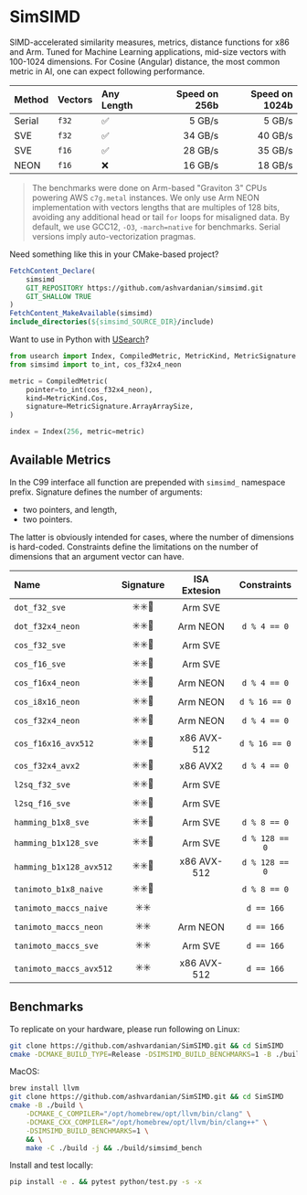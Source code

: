 # SimSIMD

SIMD-accelerated similarity measures, metrics, distance functions for x86 and Arm.
Tuned for Machine Learning applications, mid-size vectors with 100-1024 dimensions.
For Cosine (Angular) distance, the most common metric in AI, one can expect following performance.

| Method | Vectors | Any Length | Speed on 256b | Speed on 1024b |
| :----- | :------ | :--------- | ------------: | -------------: |
| Serial | `f32`   | ✅          |        5 GB/s |         5 GB/s |
| SVE    | `f32`   | ✅          |       34 GB/s |        40 GB/s |
| SVE    | `f16`   | ✅          |       28 GB/s |        35 GB/s |
| NEON   | `f16`   | ❌          |       16 GB/s |        18 GB/s |

> The benchmarks were done on Arm-based "Graviton 3" CPUs powering AWS `c7g.metal` instances.
> We only use Arm NEON implementation with vectors lengths that are multiples of 128 bits, avoiding any additional head or tail `for` loops for misaligned data.
> By default, we use GCC12, `-O3`, `-march=native` for benchmarks.
> Serial versions imply auto-vectorization pragmas.

Need something like this in your CMake-based project?

```cmake
FetchContent_Declare(
    simsimd
    GIT_REPOSITORY https://github.com/ashvardanian/simsimd.git
    GIT_SHALLOW TRUE
)
FetchContent_MakeAvailable(simsimd)
include_directories(${simsimd_SOURCE_DIR}/include)
```

Want to use in Python with [USearch](https://github.com/unum-cloud/usearch)?

```py
from usearch import Index, CompiledMetric, MetricKind, MetricSignature
from simsimd import to_int, cos_f32x4_neon

metric = CompiledMetric(
    pointer=to_int(cos_f32x4_neon),
    kind=MetricKind.Cos,
    signature=MetricSignature.ArrayArraySize,
)

index = Index(256, metric=metric)
```

## Available Metrics

In the C99 interface all function are prepended with `simsimd_` namespace prefix.
Signature defines the number of arguments:

- two pointers, and length,
- two pointers.

The latter is obviously intended for cases, where the number of dimensions is hard-coded.
Constraints define the limitations on the number of dimensions that an argument vector can have.

| Name                    | Signature | ISA Extesion |  Constraints   |
| :---------------------- | :-------: | :----------: | :------------: |
| `dot_f32_sve`           |    ✳️✳️📏    |   Arm SVE    |                |
| `dot_f32x4_neon`        |    ✳️✳️📏    |   Arm NEON   |  `d % 4 == 0`  |
| `cos_f32_sve`           |    ✳️✳️📏    |   Arm SVE    |                |
| `cos_f16_sve`           |    ✳️✳️📏    |   Arm SVE    |                |
| `cos_f16x4_neon`        |    ✳️✳️📏    |   Arm NEON   |  `d % 4 == 0`  |
| `cos_i8x16_neon`        |    ✳️✳️📏    |   Arm NEON   | `d % 16 == 0`  |
| `cos_f32x4_neon`        |    ✳️✳️📏    |   Arm NEON   |  `d % 4 == 0`  |
| `cos_f16x16_avx512`     |    ✳️✳️📏    | x86 AVX-512  | `d % 16 == 0`  |
| `cos_f32x4_avx2`        |    ✳️✳️📏    |   x86 AVX2   |  `d % 4 == 0`  |
| `l2sq_f32_sve`          |    ✳️✳️📏    |   Arm SVE    |                |
| `l2sq_f16_sve`          |    ✳️✳️📏    |   Arm SVE    |                |
| `hamming_b1x8_sve`      |    ✳️✳️📏    |   Arm SVE    |  `d % 8 == 0`  |
| `hamming_b1x128_sve`    |    ✳️✳️📏    |   Arm SVE    | `d % 128 == 0` |
| `hamming_b1x128_avx512` |    ✳️✳️📏    | x86 AVX-512  | `d % 128 == 0` |
| `tanimoto_b1x8_naive`   |    ✳️✳️📏    |              |  `d % 8 == 0`  |
| `tanimoto_maccs_naive`  |    ✳️✳️     |              |   `d == 166`   |
| `tanimoto_maccs_neon`   |    ✳️✳️     |   Arm NEON   |   `d == 166`   |
| `tanimoto_maccs_sve`    |    ✳️✳️     |   Arm SVE    |   `d == 166`   |
| `tanimoto_maccs_avx512` |    ✳️✳️     | x86 AVX-512  |   `d == 166`   |

## Benchmarks

To replicate on your hardware, please run following on Linux:

```sh
git clone https://github.com/ashvardanian/SimSIMD.git && cd SimSIMD
cmake -DCMAKE_BUILD_TYPE=Release -DSIMSIMD_BUILD_BENCHMARKS=1 -B ./build && make -C ./build && ./build/simsimd_bench
```

MacOS:

```sh
brew install llvm
git clone https://github.com/ashvardanian/SimSIMD.git && cd SimSIMD
cmake -B ./build \
    -DCMAKE_C_COMPILER="/opt/homebrew/opt/llvm/bin/clang" \
    -DCMAKE_CXX_COMPILER="/opt/homebrew/opt/llvm/bin/clang++" \
    -DSIMSIMD_BUILD_BENCHMARKS=1 \
    && \
    make -C ./build -j && ./build/simsimd_bench
```

Install and test locally:

```sh
pip install -e . && pytest python/test.py -s -x
```

